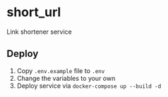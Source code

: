 # short_url
Link shortener service

## Deploy
1. Copy `.env.example` file to `.env`
2. Change the variables to your own
3. Deploy service via `docker-compose up --build -d`
